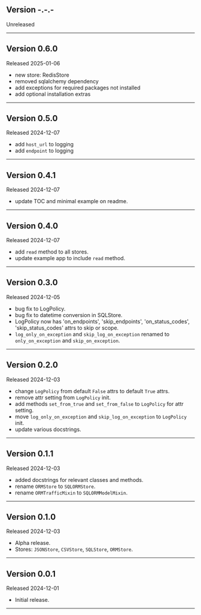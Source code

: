 ## Version -.-.-

Unreleased

---

## Version 0.6.0

Released 2025-01-06

- new store: RedisStore
- removed sqlalchemy dependency
- add exceptions for required packages not installed
- add optional installation extras

---

## Version 0.5.0

Released 2024-12-07

- add `host_url` to logging
- add `endpoint` to logging

---

## Version 0.4.1

Released 2024-12-07

- update TOC and minimal example on readme.

---

## Version 0.4.0

Released 2024-12-07

- add `read` method to all stores.
- update example app to include `read` method.

---

## Version 0.3.0

Released 2024-12-05

- bug fix to LogPolicy.
- bug fix to datetime conversion in SQLStore.
- LogPolicy now has 'on_endpoints', 'skip_endpoints', 'on_status_codes',
  'skip_status_codes' attrs to skip or scope.
- `log_only_on_exception` and `skip_log_on_exception` renamed to
  `only_on_exception` and `skip_on_exception`.

---

## Version 0.2.0

Released 2024-12-03

- change `LogPolicy` from default `False` attrs to default `True` attrs.
- remove attr setting from `LogPolicy` init.
- add methods `set_from_true` and `set_from_false` to `LogPolicy` for attr setting.
- move `log_only_on_exception` and `skip_log_on_exception` to `LogPolicy` init.
- update various docstrings.

---

## Version 0.1.1

Released 2024-12-03

- added docstrings for relevant classes and methods.
- rename `ORMStore` to `SQLORMStore`.
- rename `ORMTrafficMixin` to `SQLORMModelMixin`.

---

## Version 0.1.0

Released 2024-12-03

- Alpha release.
- Stores: `JSONStore`, `CSVStore`, `SQLStore`, `ORMStore`.

---

## Version 0.0.1

Released 2024-12-01

- Initial release.

---
